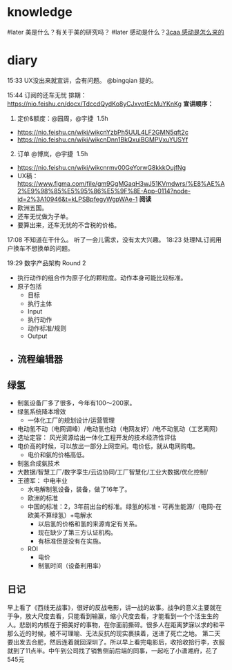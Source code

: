 # knowledge

#later 美是什么？有关于美的研究吗？
#later 感动是什么？[3caa 感动是怎么来的](3caa%20感动是怎么来的.md)



# diary
15:33 UX没出来就宣讲，会有问题。 @bingqian 提的。

15:44 订阅的还车无忧
排期： https://nio.feishu.cn/docx/TdccdQydKo8yCJxvotEcMuYKnKg
**宣讲顺序：**
1.  定价&额度：@园周，@宇捷  1.5h
- https://nio.feishu.cn/wiki/wikcnYzbPh5UUL4LF2GMN5qft2c
- https://nio.feishu.cn/wiki/wikcnDnn1BkQxuiBGMPVxuYUSYf
2.  订单 @博岚，@宇捷  1.5h
- https://nio.feishu.cn/wiki/wikcnrmv00GeYorwG8kkkOujfNg
- UX稿： https://www.figma.com/file/gm9GgMGaqH3wJ51KVmdwrs/%E8%AE%A2%E9%98%85%E5%95%86%E5%9F%8E-App-0114?node-id=2%3A10946&t=kLPSBpfegyWgpWAe-1 
**阅读**
- 欧洲五国。
- 还车无忧做为子单。
- 要算出来，还车无忧的不含税的价格。

17:08 不知道在干什么。 听了一会儿需求，没有太大兴趣。
18:23 处理NL订阅用户换车不想换单的问题。


19:29 数字产品架构 Round 2

- 执行动作的组合作为原子化的颗粒度。动作本身可能比较标准。
- 原子包括
	- 目标
	- 执行主体
	- Input
	- 执行动作
	- 动作标准/规则
	- Output
- 流程编辑器
	- 








## 绿氢
- 制氢设备厂多了很多，今年有100～200家。
- 绿氢系统降本增效
	- 一体化工厂的规划设计/运营管理
- 电动氢不动（电网调峰）/电动氢也动（电网友好）/电不动氢动（工艺离网）
- 选址定容： 风光资源给出一体化工程开发的技术经济性评估
- 电价高的时候，可以放出一部分上网空间。电价低，就从电网购电。
	- 电价和氨的价格高低。
- 制氢合成氨技术
- 大数据/智慧工厂/数字孪生/云边协同/工厂智慧化/工业大数据/优化控制/
- 王德军： 中电丰业
	- 水电解制氢设备，装备，做了16年了。
	- 欧洲的标准
	- 中国的标准：2，3年前出台的标准。绿氢的标准 - 可再生能源/（电网-在欧美不算绿氢）+电解水
		- 以后氢的价格和氢的来源肯定有关系。
		- 现在缺少了第三方认证机构。
		- 有标准但是没有在实施。
	- ROI
		- 电价
		- 制氢时间（设备利用率）

## 日记
早上看了《西线无战事》，很好的反战电影，讲一战的故事。战争的意义主要就在于争，放大尺度去看，只能看到输赢，缩小尺度去看，才能看到一个个活生生的人。悲剧的内核在于把美好的事物，在你面前撕碎。很多人在距离梦寐以求的和平那么近的时候，被不可理喻、无法反抗的现实裹挟着，送进了死亡之地。
第二天要出发去合肥，然后连着就回深圳了。所以早上看完电影后，收拾收拾行李，衣服就到了11点半。中午到公司找了销售侧前后端的同事，一起吃了小潇湘府，花了545元